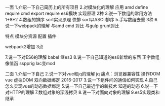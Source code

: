 一面
1.介绍一下自己简历上的所有项目
2.对模块化的理解
应用
amd define require
cmd export require
es6模块
实现原理 2种
3.说一下数组的常用方法
1+8+2
4.数组的排序
  sort实现原理 快排
  sort以ASCII排序
5.手写数组去重
3种
6.说一下webpack的理解
与amd cmd 对比
与gulp grunt对比

特点 模块分资源
配置 
插件

webpack2增加 3点

7.说一下对ES6的理解
babel
继es3
8.说一下自己知道的es6新增的东西
正字数组像值函
sspprig lac变mod



二面
1.介绍一下自己
2.说一下对vue和jq的理解
jq 痛点：浏览器兼容性 操作DOM
vue 虚拟DOM 双向数据绑定 2016-2017
3.说一下组件间的通信如何实现
4.自己怎么实现vue的动态数据绑定
5.说一下自己最近学的新技术 知道的动态
6.说一下对HTTP的理解
7.数组对象的深浅拷贝
8.说一下对面向对象的理解
9.es5实现类和继承